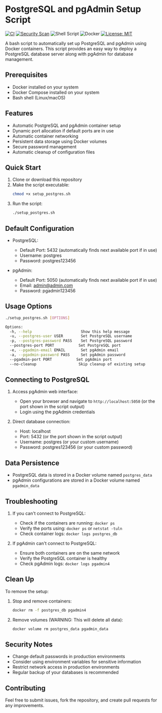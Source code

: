 # PostgreSQL and pgAdmin Setup Script

[![CI](https://github.com/{username}/postgres-pgadmin-docker/actions/workflows/ci.yml/badge.svg)](https://github.com/{username}/postgres-pgadmin-docker/actions/workflows/ci.yml)
[![Security Scan](https://github.com/{username}/postgres-pgadmin-docker/actions/workflows/security.yml/badge.svg)](https://github.com/{username}/postgres-pgadmin-docker/actions/workflows/security.yml)
![Shell Script](https://img.shields.io/badge/shell_script-%23121011.svg?style=flat&logo=gnu-bash&logoColor=white)
![Docker](https://img.shields.io/badge/docker-%230db7ed.svg?style=flat&logo=docker&logoColor=white)
[![License: MIT](https://img.shields.io/badge/License-MIT-yellow.svg)](https://opensource.org/licenses/MIT)

A bash script to automatically set up PostgreSQL and pgAdmin using Docker containers. This script provides an easy way to deploy a PostgreSQL database server along with pgAdmin for database management.

## Prerequisites

- Docker installed on your system
- Docker Compose installed on your system
- Bash shell (Linux/macOS)

## Features

- Automatic PostgreSQL and pgAdmin container setup
- Dynamic port allocation if default ports are in use
- Automatic container networking
- Persistent data storage using Docker volumes
- Secure password management
- Automatic cleanup of configuration files

## Quick Start

1. Clone or download this repository
2. Make the script executable:
   ```bash
   chmod +x setup_postgres.sh
   ```
3. Run the script:
   ```bash
   ./setup_postgres.sh
   ```

## Default Configuration

- PostgreSQL:
  - Default Port: 5432 (automatically finds next available port if in use)
  - Username: postgres
  - Password: postgres123456

- pgAdmin:
  - Default Port: 5050 (automatically finds next available port if in use)
  - Email: admin@admin.com
  - Password: pgadmin123456

## Usage Options

```bash
./setup_postgres.sh [OPTIONS]

Options:
  -h, --help                      Show this help message
  -u, --postgres-user USER        Set PostgreSQL username
  -p, --postgres-password PASS    Set PostgreSQL password
  --postgres-port PORT           Set PostgreSQL port
  -e, --pgadmin-email EMAIL       Set pgAdmin email
  -a, --pgadmin-password PASS     Set pgAdmin password
  --pgadmin-port PORT           Set pgAdmin port
  --no-cleanup                   Skip cleanup of existing setup
```

## Connecting to PostgreSQL

1. Access pgAdmin web interface:
   - Open your browser and navigate to `http://localhost:5050` (or the port shown in the script output)
   - Login using the pgAdmin credentials

2. Direct database connection:
   - Host: localhost
   - Port: 5432 (or the port shown in the script output)
   - Username: postgres (or your custom username)
   - Password: postgres123456 (or your custom password)

## Data Persistence

- PostgreSQL data is stored in a Docker volume named `postgres_data`
- pgAdmin configurations are stored in a Docker volume named `pgadmin_data`

## Troubleshooting

1. If you can't connect to PostgreSQL:
   - Check if the containers are running: `docker ps`
   - Verify the ports using: `docker ps` or `netstat -tuln`
   - Check container logs: `docker logs postgres_db`

2. If pgAdmin can't connect to PostgreSQL:
   - Ensure both containers are on the same network
   - Verify the PostgreSQL container is healthy
   - Check pgAdmin logs: `docker logs pgadmin4`

## Clean Up

To remove the setup:

1. Stop and remove containers:
   ```bash
   docker rm -f postgres_db pgadmin4
   ```

2. Remove volumes (WARNING: This will delete all data):
   ```bash
   docker volume rm postgres_data pgadmin_data
   ```

## Security Notes

- Change default passwords in production environments
- Consider using environment variables for sensitive information
- Restrict network access in production environments
- Regular backup of your databases is recommended

## Contributing

Feel free to submit issues, fork the repository, and create pull requests for any improvements.
